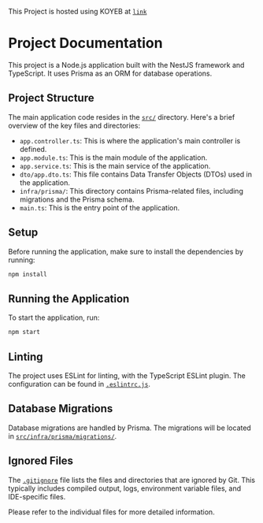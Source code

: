 This Project is hosted using KOYEB at [`link`](https://dual-lindsay-manav81101-d2c3f9f9.koyeb.app/)

# Project Documentation

This project is a Node.js application built with the NestJS framework and TypeScript. It uses Prisma as an ORM for database operations.

## Project Structure

The main application code resides in the [`src/`]('./data-neuron-backend/src/') directory. Here's a brief overview of the key files and directories:

- `app.controller.ts`: This is where the application's main controller is defined.
- `app.module.ts`: This is the main module of the application.
- `app.service.ts`: This is the main service of the application.
- `dto/app.dto.ts`: This file contains Data Transfer Objects (DTOs) used in the application.
- `infra/prisma/`: This directory contains Prisma-related files, including migrations and the Prisma schema.
- `main.ts`: This is the entry point of the application.

## Setup

Before running the application, make sure to install the dependencies by running:

```sh
npm install
```

## Running the Application

To start the application, run:

```sh
npm start
```

## Linting

The project uses ESLint for linting, with the TypeScript ESLint plugin. The configuration can be found in [`.eslintrc.js`](command:_github.copilot.openSymbolInFile?%5B%22.eslintrc.js%22%2C%22.eslintrc.js%22%5D '.eslintrc.js').

## Database Migrations

Database migrations are handled by Prisma. The migrations will be located in [`src/infra/prisma/migrations/`](command:_github.copilot.openRelativePath?%5B%7B%22scheme%22%3A%22file%22%2C%22authority%22%3A%22%22%2C%22path%22%3A%22%2Fmnt%2Fsda1%2Fprojs%2Fdata-neuron-backend%2Fsrc%2Finfra%2Fprisma%2Fmigrations%2F%22%2C%22query%22%3A%22%22%2C%22fragment%22%3A%22%22%7D%5D '/mnt/sda1/projs/data-neuron-backend/src/infra/prisma/migrations/').

## Ignored Files

The [`.gitignore`](.gitignore) file lists the files and directories that are ignored by Git. This typically includes compiled output, logs, environment variable files, and IDE-specific files.

Please refer to the individual files for more detailed information.
